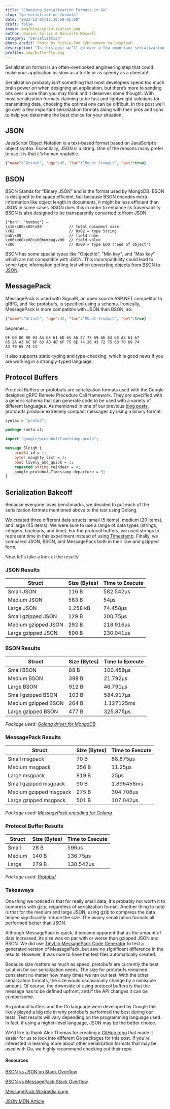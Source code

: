 ```yaml
---
title: "Choosing Serialization Formats in Go"
slug: "go-serialization-formats"
date: "2022-12-05T15:30:58-05:00"
draft: false
image: img/blog/serialization.png
author: Daniel Sollis & Danielle Maxwell
category: "Serialization"
photo_credit: Photo by Rickie-Tom Schünemann on Unsplash
description: "In this post we’ll go over a few important serialization formats along with their pros and cons to help you determine the best choice for your situation."
profile: img/butterfly.png
---
```


Serialization format is an often-overlooked engineering step that could make your application as slow as a turtle or as speedy as a cheetah!

<!--more-->

Serialization probably isn’t something that most developers spend too much brain power on when designing an application, but there’s more to sending bits over a wire than you may think and it deserves some thought. With most serialization formats claiming to be fast and lightweight solutions for transmitting data, choosing the optimal one can be difficult. In this post we’ll go over a few important serialization formats along with their pros and cons to help you determine the best choice for your situation.

## JSON

JavaScript Object Notation is a text-based format based on JavaScript’s object syntax. Essentially, JSON is a string. One of the reasons many prefer to use it is that it’s human readable.

```json
{"name":"Grinch", "age":42, "loc":"Mount Crumpit", "pet":true}
```

## BSON

BSON Stands for “Binary JSON” and is the format used by MongoDB. BSON is designed to be space efficient, but because BSON encodes extra information like object length in documents, it might be less efficient than JSON in some cases. BSON does this in order to enhance its traversability. BSON is also designed to be transparently converted to/from JSON.

```
{"bah": "humbug"} →
\x16\x00\x00\x00            // total document size
\x02                        // 0x02 = type String
bah\x00                     // field name
\x06\x00\x00\x00humbug\x00  // field value
\x00                        // 0x00 = type EOO ('end of object')
```

BSON has some special types like "ObjectId", "Min key", and “Max key" which are not compatible with JSON. This incompatibility could lead to some type information getting lost when [converting objects from BSON to JSON](https://stackoverflow.com/questions/12438280/what-is-bson-and-exactly-how-is-it-different-from-json).


## MessagePack

MessagePack is used with SignalR, an open source ASP.NET competitor to gRPC, and like protobufs, is specified using a schema. Ironically, MessagePack is more compatible with JSON than BSON, so:

```json
{"name":"Grinch", "age":42, "loc":"Mount Crumpit", "pet":true}
```
becomes...
```
DF 00 00 00 04 A4 6E 61 6D 65 A6 47 72 69 6E 63 68 A3 61 67
65 2A A3 6C 6F 63 AD 4D 6F 75 6E 74 20 43 72 75 6D 70 69 74
A3 70 65 74 C3
```

It also supports static-typing and type-checking, which is good news if you are working in a strongly-typed language.

## Protocol Buffers

Protocol Buffers or protobufs are serialization formats used with the Google designed gRPC Remote Procedure Call framework. They are specified with a generic schema that can generate code to be used with a variety of different languages. As mentioned in one of our previous [blog posts](https://rotational.io/blog/what-are-protocol-buffers/), protobufs produce extremely compact messages by using a binary format.

```proto
syntax = "proto3";

package santa.v1;

import "google/protobuf/timestamp.proto";

message Sleigh {
    uint64 id = 1;
    bytes naughty_list = 2;
    bool lively_and_quick = 3;
    repeated string reindeer = 4;
    google.protobuf.Timestamp departure = 5;
}
```

## Serialization Bakeoff

Because everyone loves benchmarks, we decided to put each of the serialization formats mentioned above to the test using Golang.

We created three different data structs: small (5 items), medium (20 items), and large (45 items). We were sure to use a range of data types (strings, integers, booleans, and time). For the protocol buffers, we used strings to represent time in this experiment instead of using [Timestamp](https://developers.google.com/protocol-buffers/docs/reference/google.protobuf#google.protobuf.Timestamp). Finally, we compared JSON, BSON, and MessagePack both in their raw and gzipped form.

Now, let's take a look at the results!

### JSON Results

| Struct  |  Size (Bytes) |  Time to Execute |
|---|---|---|
| Small JSON  | 116 B | 582.542µs |
| Medium JSON  | 563 B | 54µs |
| Large JSON  | 1.258 kB | 74.458µs |
| Small gzipped JSON | 129 B | 200.75µs |
| Medium gzipped JSON | 292 B | 218.916µs |
| Large gzipped JSON | 500 B | 230.041µs |

### BSON Results

| Struct  |  Size (Bytes) |  Time to Execute |
|---|---|---|
| Small BSON  | 88 B  | 100.459µs |
| Medium BSON  | 398 B | 21.792µs |
| Large BSON  | 912 B | 46.791µs |
| Small gzipped BSON  | 103 B | 584.917µs |
| Medium gzipped BSON | 264 B | 1.127125ms |
| Large gzipped BSON | 477 B | 325.875µs |

*Package used: [Golang driver for MongoDB](https://github.com/mongodb/mongo-go-driver)*

### MessagePack Results

| Struct  |  Size (Bytes) |  Time to Execute |
|---|---|---|
| Small msgpack | 70 B | 88.875µs |
| Medium msgpack | 356 B | 11.25µs |
| Large msgpack | 819 B | 25µs |
| Small gzipped msgpack | 90 B | 1.896458ms |
| Medium gzipped msgpack | 275 B | 304.708µs |
| Large gzipped msgpack | 501 B | 107.042µs |

*Package used: [MessagePack encoding for Golang](github.com/vmihailenco/msgpack)*

### Protocol Buffer Results

| Struct  |  Size (Bytes) |  Time to Execute |
|---|---|---|
| Small | 28 B | 596µs |
| Medium | 140 B | 136.75µs |
| Large | 279 B | 130.542µs |

*Package used: [Protobuf](https://github.com/protocolbuffers/protobuf)*

### Takeaways

One thing we noticed is that for really small data, it's probably not worth it to compress with gzip, regardless of serialization format. Another thing to note is that for the medium and large JSON, using gzip to compress the data helped significantly reduce the size. The binary serialization formats all performed better than JSON.

Although MessagePack is quick, it became apparent that as the amount of data increased, its size was on par with or worse than gzipped JSON and BSON. We did use [TinyLib MessagePack Code Generator](https://github.com/tinylib/msgp) to test a generated version of MessagePack, but saw no significant difference in the results. However, it was nice to have the test files automatically created.

Because size matters as much as speed, protobufs are currently the best solution for our serialization needs. The size for protobufs remained consistent no matter how many times we ran our test. With the other serialization formats, the size would occasionally change by a miniscule amount. Of course, the downside of using protocol buffers is that the message has to be defined upfront, and if the API changes it can be cumbersome.

As protocol buffers and the Go language were developed by Google this likely played a big role in why protobufs performed the best during our tests. Test results will vary depending on the programming language used. In fact, if using a higher-level language, JSON may be the better choice.

We'd like to thank Alec Thomas for creating a [GitHub repo](https://github.com/alecthomas/go_serialization_benchmarks) that made it easier for us to look into different Go packages for this post. If you're interested in learning more about other serialization formats that may be used with Go, we highly recommend checking out their repo.

#### Resources
[BSON vs JSON on Stack Overflow](https://stackoverflow.com/questions/12438280/what-is-bson-and-exactly-how-is-it-different-from-json)

[BSON vs MessagePack Stack Overflow](https://stackoverflow.com/questions/6355497/performant-entity-serialization-bson-vs-messagepack-vs-json)

[MessagePack Wikipedia page](https://en.wikipedia.org/wiki/MessagePack)

[JSON MDN Article](https://developer.mozilla.org/en-US/docs/Learn/JavaScript/Objects/JSON)